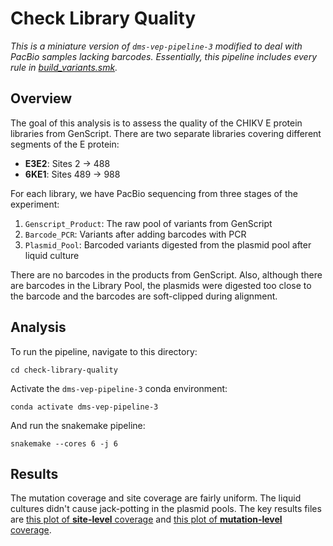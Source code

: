 # Check Library Quality

*This is a miniature version of `dms-vep-pipeline-3` modified to deal with PacBio samples lacking barcodes. Essentially, this pipeline includes every rule in [build_variants.smk](../dms-vep-pipeline-3/build_variants.smk).*

## Overview

The goal of this analysis is to assess the quality of the CHIKV E protein libraries from GenScript. There are two separate libraries covering different segments of the E protein:

- **E3E2**: Sites 2 -> 488
- **6KE1**: Sites 489 -> 988

For each library, we have PacBio sequencing from three stages of the experiment: 

1. `Genscript_Product`: The raw pool of variants from GenScript
2. `Barcode_PCR`: Variants after adding barcodes with PCR
3. `Plasmid_Pool`: Barcoded variants digested from the plasmid pool after liquid culture

There are no barcodes in the products from GenScript. Also, although there are barcodes in the Library Pool, the plasmids were digested too close to the barcode and the barcodes are soft-clipped during alignment.

## Analysis

To run the pipeline, navigate to this directory:

```
cd check-library-quality
```

Activate the `dms-vep-pipeline-3` conda environment:

```
conda activate dms-vep-pipeline-3
```

And run the snakemake pipeline:

```
snakemake --cores 6 -j 6
```

## Results

The mutation coverage and site coverage are fairly uniform. The liquid cultures didn't cause jack-potting in the plasmid pools. The key results files are [this plot of **site-level** coverage](./results/site_coverage_chart.html) and [this plot of **mutation-level** coverage](./results/mutation_coverage_chart.html).
